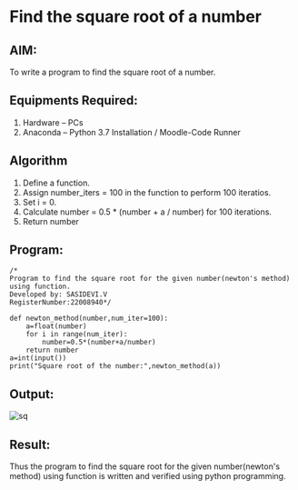 # Find the square root of a number

## AIM:
To write a program to find the square root of a number.

## Equipments Required:
1. Hardware – PCs
2. Anaconda – Python 3.7 Installation / Moodle-Code Runner

## Algorithm
1. Define a function.
2. Assign number_iters = 100 in the function to perform 100 iteratios.
3. Set i = 0.
4. Calculate  number = 0.5 * (number + a / number) for 100 iterations.
5. Return number

## Program:
```
/*
Program to find the square root for the given number(newton's method) using function.
Developed by: SASIDEVI.V
RegisterNumber:22008940*/

def newton_method(number,num_iter=100):
    a=float(number)
    for i in range(num_iter):
        number=0.5*(number+a/number)
    return number
a=int(input())
print("Square root of the number:",newton_method(a))

```

## Output:
![sq](/square.png)


## Result:
Thus the program to find the square root for the given number(newton's method) using function is written and verified using python programming.

